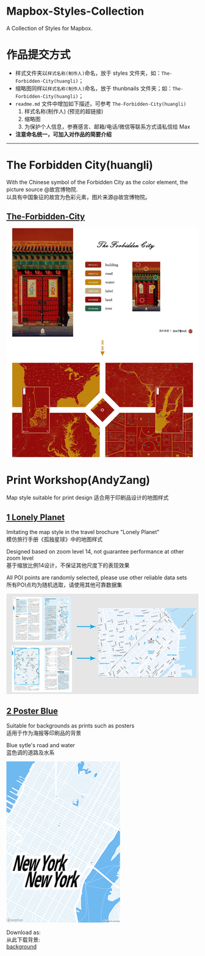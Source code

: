 # Mapbox-Styles-Collection
A Collection of Styles for Mapbox.

# 作品提交方式

* 样式文件夹以`样式名称(制作人)`命名，放于 styles 文件夹，如：`The-Forbidden-City(huangli)`；
* 缩略图同样以`样式名称(制作人)`命名，放于 thunbnails 文件夹；如：`The-Forbidden-City(huangli)`；
* `readme.md` 文件中增加如下描述，可参考 `The-Forbidden-City(huangli)`
  1. 样式名称(制作人) (预览的超链接)
  3. 缩略图
  4. 为保护个人信息，参赛感言、邮箱/电话/微信等联系方式请私信给 Max
* **注意命名统一，可加入对作品的简要介绍**

---

# The Forbidden City(huangli)

With the Chinese symbol of the Forbidden City as the color element, the picture source @故宫博物院.  
以具有中国象征的故宫为色彩元素，图片来源@故宫博物院。
## [The-Forbidden-City](https://api.mapbox.com/styles/v1/huanglii/cjqdd4dpg66w12rqyq6joebs9.html?fresh=true&title=true&access_token=pk.eyJ1IjoiaHVhbmdsaWkiLCJhIjoiY2ptbjJsZXRsMHBlNzNsbGIycTk3eWU0biJ9.Pj_8_ER8nD7UQSSeOg4JZA#14.31/39.91525/116.39121)
![The-Forbidden-City](./thumbnails/The-Forbidden-City(huangli).jpg)


# Print Workshop(AndyZang)
Map style suitable for print design
适合用于印刷品设计的地图样式

## [1 Lonely Planet](https://api.mapbox.com/styles/v1/andyzang-salz/cjr4m2tw12aj82rt8b16z5fo9.html?fresh=true&title=true&access_token=pk.eyJ1IjoiYW5keXphbmctc2FseiIsImEiOiJjamNmMTFnY3YweTdnMzNyd3N0dmJvN3BmIn0.IjY9YwmRWtL8axbT4AzQRg#14/37.7853/-122.39633)
Imitating the map style in the travel brochure "Lonely Planet"  
模仿旅行手册《孤独星球》中的地图样式

Designed based on zoom level 14, not guarantee performance at other zoom level  
基于缩放比例14设计，不保证其他尺度下的表现效果

All POI points are randomly selected, please use other reliable data sets  
所有POI点均为随机选取，请使用其他可靠数据集

![Lonely Planet](./thumbnails/Print_workshop(AndyZang)/1_Print_workshop-Lonely_Planet.png)

## [2 Poster Blue](https://api.mapbox.com/styles/v1/andyzang-salz/cjr4zanuw39ph2spk1htfyyzc.html?fresh=true&title=true&access_token=pk.eyJ1IjoiYW5keXphbmctc2FseiIsImEiOiJjamNmMTFnY3YweTdnMzNyd3N0dmJvN3BmIn0.IjY9YwmRWtL8axbT4AzQRg#12.9/40.75747/-73.98029)
Suitable for backgrounds as prints such as posters  
适用于作为海报等印刷品的背景  

Blue sytle's road and water  
蓝色调的道路及水系  

![Poster Blue](./thumbnails/Print_workshop(AndyZang)/2_Print_workshop-Poster_Blue.png)

Download as:  
从此下载背景:  
[background](https://api.mapbox.com/styles/v1/andyzang-salz/cjr4zanuw39ph2spk1htfyyzc/static/-73.9794,40.7551,13.25,0,0/595x842?access_token=pk.eyJ1IjoiYW5keXphbmctc2FseiIsImEiOiJjamNmMTFnY3YweTdnMzNyd3N0dmJvN3BmIn0.IjY9YwmRWtL8axbT4AzQRg)